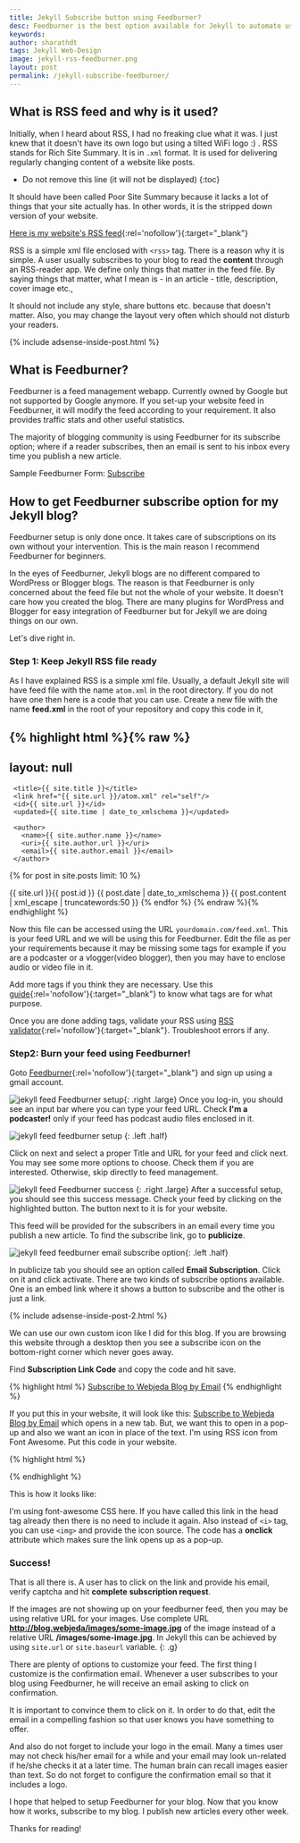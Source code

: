 ```yaml
---
title: Jekyll Subscribe button using Feedburner?
desc: Feedburner is the best option available for Jekyll to automate user subscription and send email updates to subscribers. Once you set it up, there is no need to change anything. All you need is a button for users to subscribe.
keywords: 
author: sharathdt
tags: Jekyll Web-Design
image: jekyll-rss-feedburner.png
layout: post
permalink: /jekyll-subscribe-feedburner/
---
```


## What is RSS feed and why is it used?
Initially, when I heard about RSS, I had no freaking clue what it was. I just knew that it doesn't have its own logo but using a tilted WiFi logo :) . RSS stands for Rich Site Summary. It is in ```.xml``` format. It is used for delivering regularly changing content of a website like posts. 
 


* Do not remove this line (it will not be displayed) 
{:toc}

 
It should have been called Poor Site Summary because it lacks a lot of things that your site actually has. In other words, it is the stripped down version of your website. 
 
[Here is my website's RSS feed](/feed.xml){:rel='nofollow'}{:target="_blank"}

RSS is a simple xml file enclosed with ```<rss>``` tag. There is a reason why it is simple. A user usually subscribes to your blog to read the **content** through an RSS-reader app. We define only things that matter in the feed file. By saying things that matter, what I mean is - in an article - title, description, cover image etc., 

It should not include any style, share buttons etc. because that doesn't matter. Also, you may change the layout very often which should not disturb your readers.

{% include adsense-inside-post.html %}

## What is Feedburner?
Feedburner is a feed management webapp. Currently owned by Google but not supported by Google anymore. If you set-up your website feed in Feedburner, it will modify the feed according to your requirement. It also provides traffic stats and other useful statistics. 

The majority of blogging community is using Feedburner for its subscribe option; where if a reader subscribes, then an email is sent to his inbox every time you publish a new article.

Sample Feedburner Form: <a href="https://feedburner.google.com/fb/a/mailverify?uri=webjedablog&amp;loc=en_US" onclick="window.open(this.href, 'mywin',
          'left=20,top=20,width=500,height=500,toolbar=1,resizable=0'); return false;">Subscribe</a>


## How to get Feedburner subscribe option for my Jekyll blog?
Feedburner setup is only done once. It takes care of subscriptions on its own without your intervention. This is the main reason I recommend Feedburner for beginners.

In the eyes of Feedburner, Jekyll blogs are no different compared to WordPress or Blogger blogs. The reason is that Feedburner is only concerned about the feed file but not the whole of your website. It doesn't care how you created the blog. There are many plugins for WordPress and Blogger for easy integration of Feedburner but for Jekyll we are doing things on our own.

Let's dive right in.

### Step 1: Keep Jekyll RSS file ready
As I have explained RSS is a simple xml file. Usually, a default Jekyll site will have feed file with the name ```atom.xml``` in the root directory. If you do not have one then here is a code that you can use. Create a new file with the name **feed.xml** in the root of your repository and copy this code in it,

{% highlight html %}{% raw %}
---
layout: null
---

<?xml version="1.0" encoding="utf-8"?>
<feed xmlns="http://www.w3.org/2005/Atom">
    
     <title>{{ site.title }}</title>
     <link href="{{ site.url }}/atom.xml" rel="self"/>
     <id>{{ site.url }}</id>
     <updated>{{ site.time | date_to_xmlschema }}</updated>
     
     <author>
       <name>{{ site.author.name }}</name>
       <uri>{{ site.author.url }}</uri>
       <email>{{ site.author.email }}</email>
     </author>

 {% for post in site.posts limit: 10 %}
 <entry>
   <title>{{ post.title }}</title>
   <link href="{{ site.url }}{{ post.url }}"/>
   <id>{{ site.url }}{{ post.id }}</id>
   <updated>{{ post.date | date_to_xmlschema }}</updated>
   <content type="html">{{ post.content | xml_escape | truncatewords:50 }}</content>
 </entry>
 {% endfor %}

</feed>
{% endraw %}{% endhighlight %}


Now this file can be accessed using the URL ```yourdomain.com/feed.xml```. This is your feed URL and we will be using this for Feedburner. Edit the file as per your requirements because it may be missing some tags for example if you are a podcaster or a vlogger(video blogger), then you may have to enclose audio or video file in it.

Add more tags if you think they are necessary. Use this [guide](http://www.w3schools.com/xml/xml_rss.asp){:rel='nofollow'}{:target="_blank"} to know what tags are for what purpose.

Once you are done adding tags, validate your RSS using [RSS validator](https://validator.w3.org/feed/){:rel='nofollow'}{:target="_blank"}. Troubleshoot errors if any.


### Step2: Burn your feed using Feedburner!
Goto [Feedburner](https://feedburner.google.com/){:rel='nofollow'}{:target="_blank"} and sign up using a gmail account.

![jekyll feed Feedburner setup](/images/jekyll-feed-feedburner-set-up.jpg){: .right .large}
Once you log-in, you should see an input bar where you can type your feed URL. Check **I'm a podcaster!** only if your feed has podcast audio files enclosed in it. 

<div class="clear"></div>

![jekyll feed feedburner setup](/images/feed-jekyll-feedburner-title.jpg)
{: .left .half}

Click on next and select a proper Title and URL for your feed and click next. You may see some more options to choose. Check them if you are interested. Otherwise, skip directly to feed management.
<div class="clear"></div>

![jekyll feed Feedburner success](/images/jekyll-feed-feedburner-success.jpg)
{: .right .large}
After a successful setup, you should see this success message. Check your feed by clicking on the highlighted button. The button next to it is for your website. 

This feed will be provided for the subscribers in an email every time you publish a new article. To find the subscribe link, go to **publicize**.

<div class="clear"></div>

![jekyll feed feedburner email subscribe option](/images/jekyll-feed-feedburner-subscribe-option.jpg){: .left .half}

In publicize tab you should see an option called **Email Subscription**. Click on it and click activate. There are two kinds of subscribe options available. One is an embed link where it shows a button to subscribe and the other is just a link.

<div class="clear"></div>

{% include adsense-inside-post-2.html %}

We can use our own custom icon like I did for this blog. If you are browsing this website through a desktop then you see a subscribe icon on the bottom-right corner which never goes away.

Find **Subscription Link Code** and copy the code and hit save.

{% highlight html %}
<a href="https://feedburner.google.com/fb/a/mailverify?uri=webjedablog&amp;loc=en_US">Subscribe to Webjeda Blog by Email</a>
{% endhighlight %}

If you put this in your website, it will look like this: <a href="https://feedburner.google.com/fb/a/mailverify?uri=webjedablog&amp;loc=en_US" rel="nofollow" target="_blank">Subscribe to Webjeda Blog by Email</a> which opens in a new tab. But, we want this to open in a pop-up and also we want an icon in place of the text. I'm using RSS icon from Font Awesome. Put this code in your website.

{% highlight html %}
<link rel="stylesheet" href="https://maxcdn.bootstrapcdn.com/font-awesome/4.5.0/css/font-awesome.min.css">
<a href="https://feedburner.google.com/fb/a/mailverify?uri=webjedablog&amp;loc=en_US" onclick="window.open(this.href, 'mywin',
          'left=20,top=20,width=500,height=500,toolbar=1,resizable=0'); return false;" >
    <i class="fa-rss fa"></i>
</a>
{% endhighlight %}


This is how it looks like: <a href="https://feedburner.google.com/fb/a/mailverify?uri=webjedablog&amp;loc=en_US" onclick="window.open(this.href, 'mywin',
          'left=20,top=20,width=500,height=500,toolbar=1,resizable=0'); return false;" ><i class="fa-rss fa"></i></a>

I'm using font-awesome CSS here. If you have called this link in the head tag already then there is no need to include it again. Also instead of ```<i>``` tag, you can use ```<img>``` and provide the icon source. The code has a **onclick** attribute which makes sure the link opens up as a pop-up.


### Success!
That is all there is. A user has to click on the link and provide his email, verify captcha and hit **complete subscription request**.

If the images are not showing up on your feedburner feed, then you may be using relative URL for your images. Use complete URL **http://blog.webjeda/images/some-image.jpg** of the image instead of a relative URL **/images/some-image.jpg**. In Jekyll this can be achieved by using ``site.url`` or ``site.baseurl`` variable.
{: .g}

There are plenty of options to customize your feed. The first thing I customize is the confirmation email. Whenever a user subscribes to your blog using Feedburner, he will receive an email asking to click on confirmation.

It is important to convince them to click on it. In order to do that, edit the email in a compelling fashion so that user knows you have something to offer.

And also do not forget to include your logo in the email. Many a times user may not check his/her email for a while and your email may look un-related if he/she checks it at a later time. The human brain can recall images easier than text. So do not forget to configure the confirmation email so that it includes a logo.

I hope that helped to setup Feedburner for your blog. Now that you know how it works, subscribe to my blog. I publish new articles every other week.

Thanks for reading!